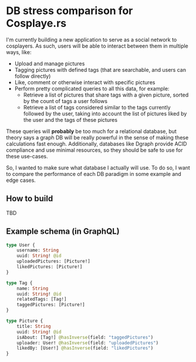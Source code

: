 # DB stress comparison for Cosplaye.rs

I'm currently building a new application to serve as a social network to cosplayers. As such, users will be able to
interact between them in multiple ways, like:

* Upload and manage pictures
* Tagging pictures with defined tags (that are searchable, and users can follow directly)
* Like, comment or otherwise interact with specific pictures
* Perform pretty complicated queries to all this data, for example:
    - Retrieve a list of pictures that share tags with a given picture, sorted by the count of tags a user follows
    - Retrieve a list of tags considered similar to the tags currently followed by the user, taking into account the
      list of pictures liked by the user and the tags of these pictures

These queries will **probably** be too much for a relational database, but theory says a graph DB will be really
powerful in the sense of making these calculations fast enough. Additionally, databases like Dgraph provide ACID
compliance and use minimal resources, so they should be safe to use for these use-cases.

So, I wanted to make sure what database I actually will use. To do so, I want to compare the performance of each
DB paradigm in some example and edge cases.

## How to build

TBD

## Example schema (in GraphQL)

```graphql
type User {
    username: String
    uuid: String! @id
    uploadedPictures: [Picture!]
    likedPictures: [Picture!]
}

type Tag {
    name: String
    uuid: String! @id
    relatedTags: [Tag!]
    taggedPictures: [Picture!]
}

type Picture {
    title: String
    uuid: String! @id
    isAbout: [Tag!] @hasInverse(field: "taggedPictures")
    uploader: User! @hasInverse(field: "uploadedPictures")
    likedBy: [User!] @hasInverse(field: "likedPictures")
}
```


